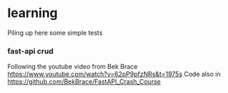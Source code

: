 # learning

Piling up here some simple tests

### fast-api crud
Following the youtube video from Bek Brace
https://www.youtube.com/watch?v=62pP9pfzNRs&t=1975s
Code also in
https://github.com/BekBrace/FastAPI_Crash_Course
